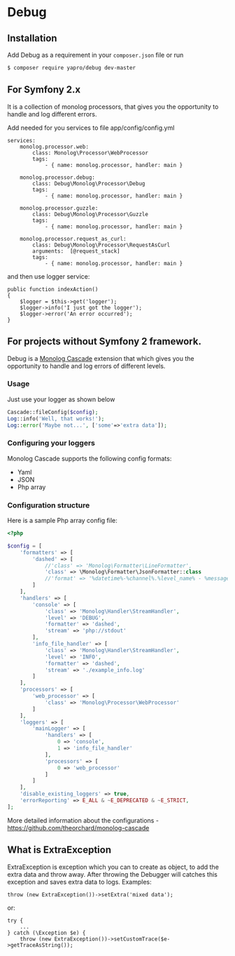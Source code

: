 Debug
===============

Installation
------------

Add Debug as a requirement in your `composer.json` file or run
```sh
$ composer require yapro/debug dev-master
```

For Symfony 2.x
------------

It is a collection of monolog processors, that gives you the opportunity to handle and log different errors.

Add needed for you services to file app/config/config.yml
```
services:
    monolog.processor.web:
        class: Monolog\Processor\WebProcessor
        tags:
            - { name: monolog.processor, handler: main }

    monolog.processor.debug:
        class: Debug\Monolog\Processor\Debug
        tags:
            - { name: monolog.processor, handler: main }

    monolog.processor.guzzle:
        class: Debug\Monolog\Processor\Guzzle
        tags:
            - { name: monolog.processor, handler: main }

    monolog.processor.request_as_curl:
        class: Debug\Monolog\Processor\RequestAsCurl
        arguments:  [@request_stack]
        tags:
            - { name: monolog.processor, handler: main }
```
and then use logger service:

```
public function indexAction()
{
    $logger = $this->get('logger');
    $logger->info('I just got the logger');
    $logger->error('An error occurred');
}
```

For projects without Symfony 2 framework.
------------

Debug is a [Monolog Cascade](https://github.com/theorchard/monolog-cascade) extension that which gives you the opportunity to handle and log errors of different levels.

### Usage

Just use your logger as shown below
```php
Cascade::fileConfig($config);
Log::info('Well, that works!');
Log::error('Maybe not...', ['some'=>'extra data']);
```

### Configuring your loggers

Monolog Cascade supports the following config formats:
 - Yaml
 - JSON
 - Php array

### Configuration structure

Here is a sample Php array config file:

```php
<?php

$config = [
    'formatters' => [
        'dashed' => [
            //'class' => 'Monolog\Formatter\LineFormatter',
            'class' => \Monolog\Formatter\JsonFormatter::class
            //'format' => '%datetime%-%channel%.%level_name% - %message%'
        ]
    ],
    'handlers' => [
        'console' => [
            'class' => 'Monolog\Handler\StreamHandler',
            'level' => 'DEBUG',
            'formatter' => 'dashed',
            'stream' => 'php://stdout'
        ],
        'info_file_handler' => [
            'class' => 'Monolog\Handler\StreamHandler',
            'level' => 'INFO',
            'formatter' => 'dashed',
            'stream' => './example_info.log'
        ]
    ],
    'processors' => [
        'web_processor' => [
            'class' => 'Monolog\Processor\WebProcessor'
        ]
    ],
    'loggers' => [
        'mainLogger' => [
            'handlers' => [
                0 => 'console',
                1 => 'info_file_handler'
            ],
            'processors' => [
                0 => 'web_processor'
            ]
        ]
    ],
    'disable_existing_loggers' => true,
    'errorReporting' => E_ALL & ~E_DEPRECATED & ~E_STRICT,
];
```

More detailed information about the configurations - https://github.com/theorchard/monolog-cascade


What is ExtraException
------------------------

ExtraException is exception which you can to create as object, to add the extra data and throw away. After throwing the Debugger will catches this exception and saves extra data to logs. Examples:

```
throw (new ExtraException())->setExtra('mixed data');
```
or:
```
try {
    ...
} catch (\Exception $e) {
    throw (new ExtraException())->setCustomTrace($e->getTraceAsString());
```
